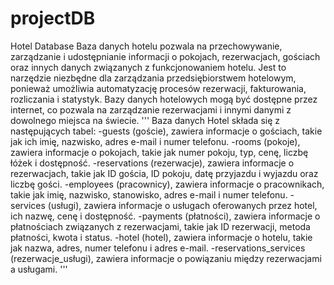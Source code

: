 # projectDB
 Hotel Database
Baza danych hotelu pozwala na przechowywanie, zarządzanie i udostępnianie informacji o pokojach, rezerwacjach, gościach oraz innych danych związanych z funkcjonowaniem hotelu. Jest to narzędzie niezbędne dla zarządzania przedsiębiorstwem hotelowym, ponieważ umożliwia automatyzację procesów rezerwacji, fakturowania, rozliczania i statystyk. Bazy danych hotelowych mogą być dostępne przez internet, co pozwala na zarządzanie rezerwacjami i innymi danymi z dowolnego miejsca na świecie.
'''
Baza danych Hotel składa się z następujących tabel:
-guests (goście), zawiera informacje o gościach, takie jak ich imię, nazwisko, adres e-mail i numer telefonu.
-rooms (pokoje), zawiera informacje o pokojach, takie jak numer pokoju, typ, cenę, liczbę łóżek i dostępność.
-reservations (rezerwacje), zawiera informacje o rezerwacjach, takie jak ID gościa, ID pokoju, datę przyjazdu i wyjazdu oraz liczbę gości.
-employees (pracownicy), zawiera informacje o pracownikach, takie jak imię, nazwisko, stanowisko, adres e-mail i numer telefonu.
-services (usługi), zawiera informacje o usługach oferowanych przez hotel, ich nazwę, cenę i dostępność.
-payments (płatności), zawiera informacje o płatnościach związanych z rezerwacjami, takie jak ID rezerwacji, metoda płatności, kwota i status.
-hotel (hotel), zawiera informacje o hotelu, takie jak nazwa, adres, numer telefonu i adres e-mail.
-reservations_services (rezerwacje_usługi), zawiera informacje o powiązaniu między rezerwacjami a usługami.
'''
